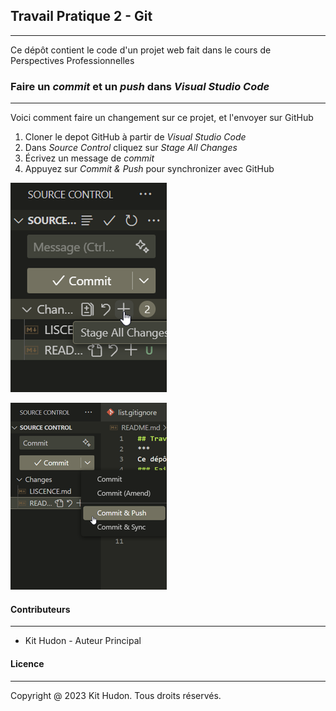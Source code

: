 ## Travail Pratique 2 - Git
***
Ce dépôt contient le code d'un projet web fait dans le cours de Perspectives Professionnelles
### Faire un *commit* et un *push* dans *Visual Studio Code*
***
Voici comment faire un changement sur ce projet, et l'envoyer sur GitHub
1. Cloner le depot GitHub à partir de *Visual Studio Code*
2. Dans *Source Control* cliquez sur *Stage All Changes* 
3. Écrivez un message de *commit* 
4. Appuyez sur *Commit & Push* pour synchronizer avec GitHub


![Première Image!](docs/readme1.png)

![Deuxième Image!](docs/readme2.png)
#### Contributeurs
***
- Kit Hudon - Auteur Principal
#### Licence
***
Copyright @ 2023 Kit Hudon. Tous droits réservés.
